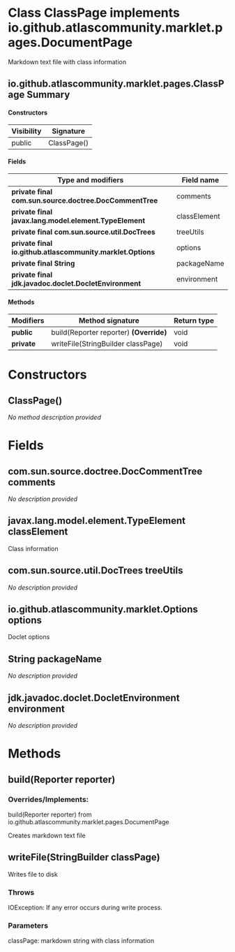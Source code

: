 Class ClassPage implements io.github.atlascommunity.marklet.pages.DocumentPage
==============================================================================
Markdown text file with class information

io.github.atlascommunity.marklet.pages.ClassPage Summary
-------
#### Constructors
| Visibility | Signature   |
| ---------- | ----------- |
| public     | ClassPage() |
#### Fields
| Type and modifiers                                         | Field name   |
| ---------------------------------------------------------- | ------------ |
| **private final com.sun.source.doctree.DocCommentTree**    | comments     |
| **private final javax.lang.model.element.TypeElement**     | classElement |
| **private final com.sun.source.util.DocTrees**             | treeUtils    |
| **private final io.github.atlascommunity.marklet.Options** | options      |
| **private final String**                                   | packageName  |
| **private final jdk.javadoc.doclet.DocletEnvironment**     | environment  |
#### Methods
| Modifiers   | Method signature                        | Return type |
| ----------- | --------------------------------------- | ----------- |
| **public**  | build(Reporter reporter) **(Override)** | void        |
| **private** | writeFile(StringBuilder classPage)      | void        |

Constructors
============
ClassPage()
-----------
*No method description provided*


Fields
======
com.sun.source.doctree.DocCommentTree comments
----------------------------------------------
*No description provided*


javax.lang.model.element.TypeElement classElement
-------------------------------------------------
Class information


com.sun.source.util.DocTrees treeUtils
--------------------------------------
*No description provided*


io.github.atlascommunity.marklet.Options options
------------------------------------------------
Doclet options


String packageName
----------------------------
*No description provided*


jdk.javadoc.doclet.DocletEnvironment environment
------------------------------------------------
*No description provided*


Methods
=======
build(Reporter reporter)
------------------------
### Overrides/Implements:
build(Reporter reporter) from io.github.atlascommunity.marklet.pages.DocumentPage

Creates markdown text file


writeFile(StringBuilder classPage)
----------------------------------
Writes file to disk

### Throws

IOException: If any error occurs during write process.

### Parameters

classPage: markdown string with class information


